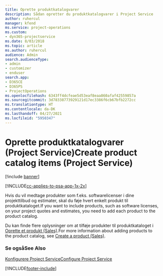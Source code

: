 ```yaml
---
title: Oprette produktkatalogvarer
description: Sådan opretter du produktkatalogvarer i Project Service
author: ruhercul
manager: kfend
ms.service: project-operations
ms.custom:
- dyn365-projectservice
ms.date: 8/03/2018
ms.topic: article
ms.author: ruhercul
audience: Admin
search.audienceType:
- admin
- customizer
- enduser
search.app:
- D365CE
- D365PS
- ProjectOperations
ms.openlocfilehash: 6343ff4dcfeae5d53eaf8eaa860afaf42559857a
ms.sourcegitcommit: 3d78338773929121d17ec3386f6cb67bfb2272cc
ms.translationtype: HT
ms.contentlocale: da-DK
ms.lasthandoff: 04/27/2021
ms.locfileid: "5950347"
---
```

# <a name="create-product-catalog-items-project-service"></a><span data-ttu-id="80686-103">Oprette produktkatalogvarer (Project Service)</span><span class="sxs-lookup"><span data-stu-id="80686-103">Create product catalog items (Project Service)</span></span>

[!include [banner](../includes/psa-now-project-operations.md)]

[!INCLUDE[cc-applies-to-psa-app-1x-2x](../includes/cc-applies-to-psa-app-1x-2x.md)]

<span data-ttu-id="80686-104">Hvis du vil medtage produkter som f.eks. softwarelicenser i dine projekttilbud og estimater, skal du føje hvert enkelt produkt til produktkataloget.</span><span class="sxs-lookup"><span data-stu-id="80686-104">If you want to include products, such as software licenses, on your project quotes and estimates, you need to add each product to the product catalog.</span></span>  
  
 <span data-ttu-id="80686-105">Du kan finde flere oplysninger om at tilføje produkter til produktkataloget i [Oprette et produkt (Sales)](/dynamics365/sales-enterprise/create-product-sales).</span><span class="sxs-lookup"><span data-stu-id="80686-105">For more information about adding products to the product catalog, see [Create a product (Sales)](/dynamics365/sales-enterprise/create-product-sales).</span></span>  
  
### <a name="see-also"></a><span data-ttu-id="80686-106">Se også</span><span class="sxs-lookup"><span data-stu-id="80686-106">See Also</span></span>  
 [<span data-ttu-id="80686-107">Konfigurere Project Service</span><span class="sxs-lookup"><span data-stu-id="80686-107">Configure Project Service</span></span>](../psa/configure.md)


[!INCLUDE[footer-include](../includes/footer-banner.md)]